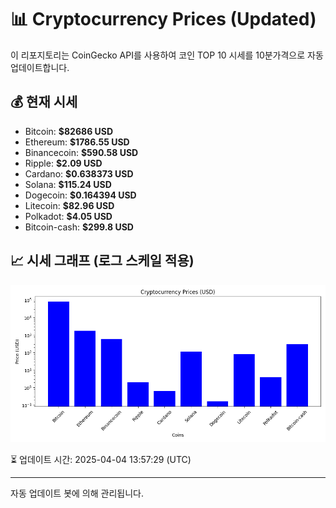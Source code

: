 
# 📊 Cryptocurrency Prices (Updated)

이 리포지토리는 CoinGecko API를 사용하여 코인 TOP 10 시세를 10분가격으로 자동 업데이트합니다.

## 💰 현재 시세
- Bitcoin: **$82686 USD**
- Ethereum: **$1786.55 USD**
- Binancecoin: **$590.58 USD**
- Ripple: **$2.09 USD**
- Cardano: **$0.638373 USD**
- Solana: **$115.24 USD**
- Dogecoin: **$0.164394 USD**
- Litecoin: **$82.96 USD**
- Polkadot: **$4.05 USD**
- Bitcoin-cash: **$299.8 USD**

## 📈 시세 그래프 (로그 스케일 적용)
![Crypto Prices](crypto_prices.png)

⏳ 업데이트 시간: 2025-04-04 13:57:29 (UTC)

---
자동 업데이트 봇에 의해 관리됩니다.
